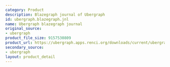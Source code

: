 ```yaml
---
category: Product
description: Blazegraph journal of Ubergraph
id: ubergraph.blazegraph.jnl
name: Ubergraph blazegraph journal
original_source:
- ubergraph
product_file_size: 9157530809
product_url: https://ubergraph.apps.renci.org/downloads/current/ubergraph.jnl.gz
secondary_source:
- ubergraph
layout: product_detail
---
```

